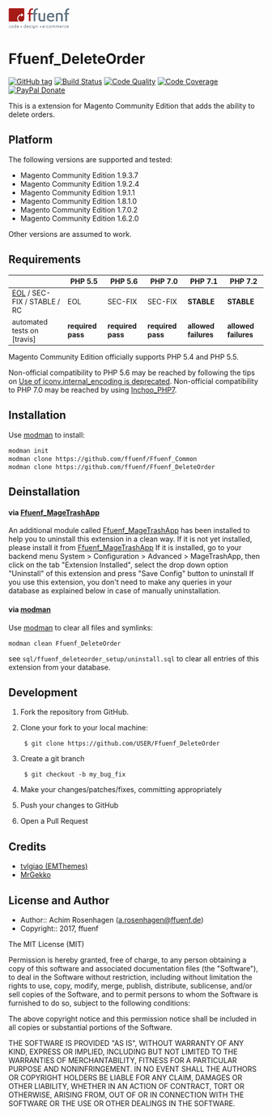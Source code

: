 <a href="http://www.ffuenf.de" title="ffuenf - code • design • e-commerce"><img src="https://github.com/ffuenf/Ffuenf_Common/blob/master/skin/adminhtml/default/default/ffuenf/ffuenf.png" alt="ffuenf - code • design • e-commerce" /></a>

Ffuenf_DeleteOrder
==================
[![GitHub tag](https://img.shields.io/github/tag/ffuenf/Ffuenf_DeleteOrder.svg)](https://github.com/ffuenf/Ffuenf_DeleteOrder)
[![Build Status](https://img.shields.io/travis/ffuenf/Ffuenf_DeleteOrder.svg)](https://travis-ci.org/ffuenf/Ffuenf_DeleteOrder)
[![Code Quality](https://scrutinizer-ci.com/g/ffuenf/Ffuenf_DeleteOrder/badges/quality-score.png)](https://scrutinizer-ci.com/g/ffuenf/Ffuenf_DeleteOrder)
[![Code Coverage](https://scrutinizer-ci.com/g/ffuenf/Ffuenf_DeleteOrder/badges/coverage.png)](https://scrutinizer-ci.com/g/ffuenf/Ffuenf_DeleteOrder)
[![PayPal Donate](https://img.shields.io/badge/paypal-donate-blue.svg)](https://www.paypal.com/cgi-bin/webscr?cmd=_s-xclick&hosted_button_id=J2PQS2WLT2Y8W&item_name=Magento%20Extension%3a%20Ffuenf_DeleteOrder&item_number=Ffuenf_DeleteOrder&currency_code=EUR)

This is a extension for Magento Community Edition that adds the ability to delete orders.

Platform
--------

The following versions are supported and tested:

* Magento Community Edition 1.9.3.7
* Magento Community Edition 1.9.2.4
* Magento Community Edition 1.9.1.1
* Magento Community Edition 1.8.1.0
* Magento Community Edition 1.7.0.2
* Magento Community Edition 1.6.2.0

Other versions are assumed to work.

Requirements
------------

|                                                                               | PHP 5.5           | PHP 5.6           | PHP 7.0           | PHP 7.1              | PHP 7.2              |
| ----------------------------------------------------------------------------- | ----------------- | ----------------- | ----------------- | -------------------- | -------------------- |
| [EOL](https://secure.php.net/supported-versions.php) / SEC-FIX / STABLE / RC  | EOL               | SEC-FIX           | SEC-FIX           | **STABLE**           | **STABLE**           |
| automated tests on [travis]                                                   | **required pass** | **required pass** | **required pass** | **allowed failures** | **allowed failures** |

Magento Community Edition officially supports PHP 5.4 and PHP 5.5.

Non-official compatibility to PHP 5.6 may be reached by following the tips on [Use of iconv.internal_encoding is deprecated](https://magento.stackexchange.com/questions/34015/magento-1-9-php-5-6-use-of-iconv-internal-encoding-is-deprecated).
Non-official compatibility to PHP 7.0 may be reached by using [Inchoo_PHP7](https://github.com/Inchoo/Inchoo_PHP7).

Installation
------------

Use [modman](https://github.com/colinmollenhour/modman) to install:
```
modman init
modman clone https://github.com/ffuenf/Ffuenf_Common
modman clone https://github.com/ffuenf/Ffuenf_DeleteOrder
```

Deinstallation
--------------

#### via [Ffuenf_MageTrashApp](https://github.com/ffuenf/Ffuenf_MageTrashApp)

An additional module called [Ffuenf_MageTrashApp](https://github.com/ffuenf/Ffuenf_MageTrashApp) has been installed to help you to uninstall this extension in a clean way.
If it is not yet installed, please install it from [Ffuenf_MageTrashApp](https://github.com/ffuenf/Ffuenf_MageTrashApp)
If it is installed, go to your backend menu System > Configuration > Advanced > MageTrashApp, then click on the tab "Extension Installed", select the drop down option "Uninstall" of this extension and press "Save Config" button to uninstall
If you use this extension, you don't need to make any queries in your database as explained below in case of manually uninstallation.

#### via [modman](https://github.com/colinmollenhour/modman)

Use [modman](https://github.com/colinmollenhour/modman) to clear all files and symlinks:
```
modman clean Ffuenf_DeleteOrder
```
see `sql/ffuenf_deleteorder_setup/uninstall.sql` to clear all entries of this extension from your database.

Development
-----------
1. Fork the repository from GitHub.
2. Clone your fork to your local machine:

        $ git clone https://github.com/USER/Ffuenf_DeleteOrder

3. Create a git branch

        $ git checkout -b my_bug_fix

4. Make your changes/patches/fixes, committing appropriately
5. Push your changes to GitHub
6. Open a Pull Request

Credits
-------

* [tvlgiao (EMThemes)](http://www.emthemes.com)
* [MrGekko](https://github.com/MrGekko)

License and Author
------------------

- Author:: Achim Rosenhagen (<a.rosenhagen@ffuenf.de>)
- Copyright:: 2017, ffuenf

The MIT License (MIT)

Permission is hereby granted, free of charge, to any person obtaining a copy
of this software and associated documentation files (the "Software"), to deal
in the Software without restriction, including without limitation the rights
to use, copy, modify, merge, publish, distribute, sublicense, and/or sell
copies of the Software, and to permit persons to whom the Software is
furnished to do so, subject to the following conditions:

The above copyright notice and this permission notice shall be included in all
copies or substantial portions of the Software.

THE SOFTWARE IS PROVIDED "AS IS", WITHOUT WARRANTY OF ANY KIND, EXPRESS OR
IMPLIED, INCLUDING BUT NOT LIMITED TO THE WARRANTIES OF MERCHANTABILITY,
FITNESS FOR A PARTICULAR PURPOSE AND NONINFRINGEMENT. IN NO EVENT SHALL THE
AUTHORS OR COPYRIGHT HOLDERS BE LIABLE FOR ANY CLAIM, DAMAGES OR OTHER
LIABILITY, WHETHER IN AN ACTION OF CONTRACT, TORT OR OTHERWISE, ARISING FROM,
OUT OF OR IN CONNECTION WITH THE SOFTWARE OR THE USE OR OTHER DEALINGS IN THE
SOFTWARE.